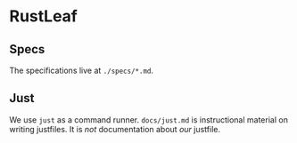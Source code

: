 
# RustLeaf

## Specs

The specifications live at `./specs/*.md`.

## Just

We use `just` as a command runner. `docs/just.md` is instructional material on writing justfiles. It is *not* documentation about *our* justfile.